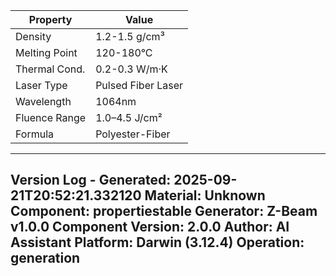 | Property | Value |
|----------|-------|
| Density | 1.2-1.5 g/cm³ |
| Melting Point | 120-180°C |
| Thermal Cond. | 0.2-0.3 W/m·K |
| Laser Type | Pulsed Fiber Laser |
| Wavelength | 1064nm |
| Fluence Range | 1.0–4.5 J/cm² |
| Formula | Polyester-Fiber |


---
Version Log - Generated: 2025-09-21T20:52:21.332120
Material: Unknown
Component: propertiestable
Generator: Z-Beam v1.0.0
Component Version: 2.0.0
Author: AI Assistant
Platform: Darwin (3.12.4)
Operation: generation
---